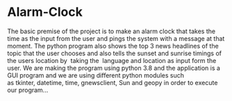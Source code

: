 # Alarm-Clock
The basic premise of the project is to make an alarm clock that takes the time as the input from the user and pings the system with a message at that moment.
The python program also shows the top 3 news headlines of the topic that the user chooses and also tells the sunset and sunrise timings of the users location by 
taking the  language and location as input form the user. We are making the program using python 3.8 and the application is a GUI program and we are
using different python modules such as tkinter, datetime, time, gnewsclient, Sun and geopy in order to execute our program... 
